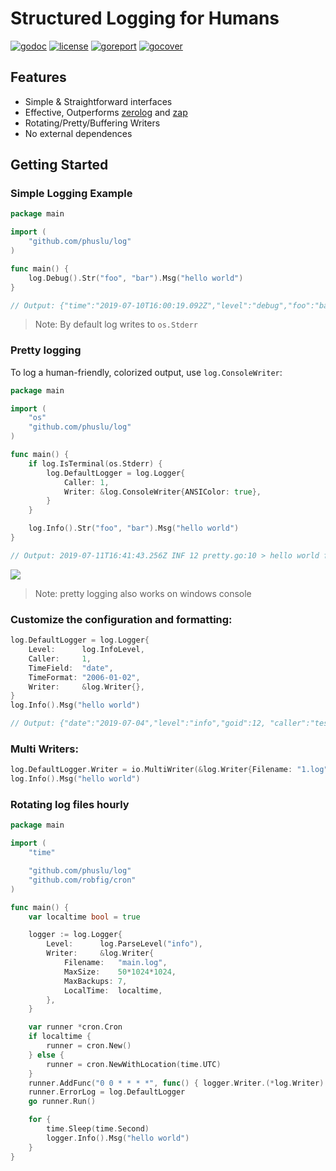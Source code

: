 # Structured Logging for Humans

[![godoc](http://img.shields.io/badge/godoc-reference-blue.svg?style=flat)](https://godoc.org/github.com/phuslu/log) [![license](http://img.shields.io/badge/license-MIT-red.svg?style=flat)](https://raw.githubusercontent.com/phuslu/log/master/LICENSE) [![goreport](https://goreportcard.com/badge/github.com/phuslu/log)](https://goreportcard.com/report/github.com/phuslu/log)  [![gocover](http://gocover.io/_badge/github.com/phuslu/log)](http://gocover.io/github.com/phuslu/log)

## Features

* Simple & Straightforward interfaces
* Effective, Outperforms [zerolog](https://github.com/rs/zerolog) and [zap](https://github.com/uber-go/zap)
* Rotating/Pretty/Buffering Writers
* No external dependences

## Getting Started

### Simple Logging Example

```go
package main

import (
	"github.com/phuslu/log"
)

func main() {
	log.Debug().Str("foo", "bar").Msg("hello world")
}

// Output: {"time":"2019-07-10T16:00:19.092Z","level":"debug","foo":"bar","message":"hello world"}
```
> Note: By default log writes to `os.Stderr`

### Pretty logging

To log a human-friendly, colorized output, use `log.ConsoleWriter`:

```go
package main

import (
	"os"
	"github.com/phuslu/log"
)

func main() {
	if log.IsTerminal(os.Stderr) {
		log.DefaultLogger = log.Logger{
			Caller: 1,
			Writer: &log.ConsoleWriter{ANSIColor: true},
		}
	}

	log.Info().Str("foo", "bar").Msg("hello world")
}

// Output: 2019-07-11T16:41:43.256Z INF 12 pretty.go:10 > hello world foo=bar
```
![](https://user-images.githubusercontent.com/195836/61725177-dff18c80-ada1-11e9-8338-3374a21a625b.png)
> Note: pretty logging also works on windows console

### Customize the configuration and formatting:

```go
log.DefaultLogger = log.Logger{
	Level:      log.InfoLevel,
	Caller:     1,
	TimeField:  "date",
	TimeFormat: "2006-01-02",
	Writer:     &log.Writer{},
}
log.Info().Msg("hello world")

// Output: {"date":"2019-07-04","level":"info","goid":12, "caller":"test.go:42","message":"hello world"}
```

### Multi Writers:

```go
log.DefaultLogger.Writer = io.MultiWriter(&log.Writer{Filename: "1.log"}, &log.ConsoleWriter{ANSIColor: true})
log.Info().Msg("hello world")
```

### Rotating log files hourly

```go
package main

import (
	"time"

	"github.com/phuslu/log"
	"github.com/robfig/cron"
)

func main() {
	var localtime bool = true

	logger := log.Logger{
		Level:      log.ParseLevel("info"),
		Writer:     &log.Writer{
			Filename:   "main.log",
			MaxSize:    50*1024*1024,
			MaxBackups: 7,
			LocalTime:  localtime,
		},
	}

	var runner *cron.Cron
	if localtime {
		runner = cron.New()
	} else {
		runner = cron.NewWithLocation(time.UTC)
	}
	runner.AddFunc("0 0 * * * *", func() { logger.Writer.(*log.Writer).Rotate() })
	runner.ErrorLog = log.DefaultLogger
	go runner.Run()

	for {
		time.Sleep(time.Second)
		logger.Info().Msg("hello world")
	}
}
```
